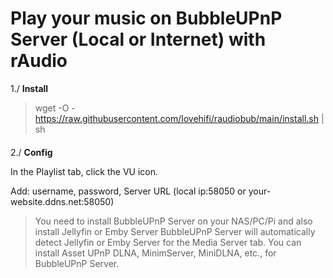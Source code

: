 
# Play your music on BubbleUPnP Server (Local or Internet) with rAudio

1./ **Install**
> wget -O - https://raw.githubusercontent.com/lovehifi/raudiobub/main/install.sh | sh 
> 
> 
> 
> 
> 
> 
####
####
2./ **Config**
> 
In the Playlist tab, click the VU icon.

Add: username, password, Server URL (local ip:58050 or your-website.ddns.net:58050)
> 
> You need to install BubbleUPnP Server on your NAS/PC/Pi and also install Jellyfin or Emby Server
> BubbleUPnP Server will automatically detect Jellyfin or Emby Server for the Media Server tab.
> You can install Asset UPnP DLNA, MinimServer, MiniDLNA, etc., for BubbleUPnP Server.
